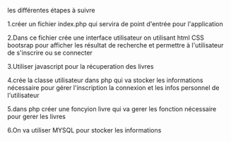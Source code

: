 les différentes étapes à suivre

1.créer un fichier index.php qui servira de point d'entrée pour l'application

2.Dans ce fichier crée une interface utilisateur on utilisant html CSS bootsrap pour afficher les résultat de recherche et permettre à l'utilisateur de s'inscrire ou se connecter

3.Utiliser javascript pour la récuperation des livres

4.crée la classe utilisateur dans php qui va stocker les informations nécessaire pour gérer l'inscription la connexion et les infos personnel de l'utilisateur

5.dans php créer une foncyion livre qui va gerer les fonction nécessaire pour gerer les livres

6.On va utiliser MYSQL pour stocker les informations 